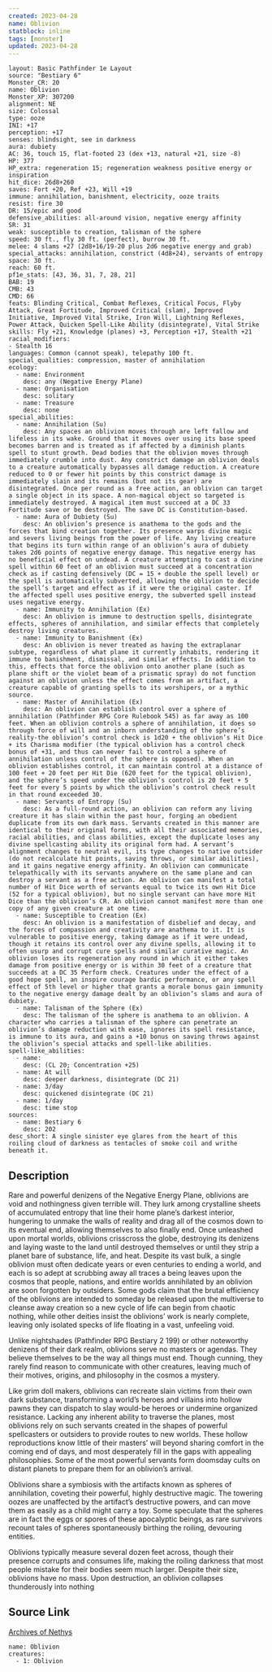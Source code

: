 ```yaml
---
created: 2023-04-28
name: Oblivion
statblock: inline
tags: [monster]
updated: 2023-04-28
---
```

```statblock
layout: Basic Pathfinder 1e Layout
source: "Bestiary 6"
Monster_CR: 20
name: Oblivion
Monster_XP: 307200
alignment: NE
size: Colossal
type: ooze
INI: +17
perception: +17
senses: blindsight, see in darkness
aura: dubiety
AC: 36, touch 15, flat-footed 23 (dex +13, natural +21, size -8)
HP: 377
HP_extra: regeneration 15; regeneration weakness positive energy or inspiration
hit_dice: 26d8+260
saves: Fort +20, Ref +23, Will +19
immune: annihilation, banishment, electricity, ooze traits
resist: fire 30
DR: 15/epic and good
defensive_abilities: all-around vision, negative energy affinity
SR: 31
weak: susceptible to creation, talisman of the sphere
speed: 30 ft., fly 30 ft. (perfect), burrow 30 ft.
melee: 4 slams +27 (2d8+16/19-20 plus 2d6 negative energy and grab)
special_attacks: annihilation, constrict (4d8+24), servants of entropy
space: 30 ft.
reach: 60 ft.
pf1e_stats: [43, 36, 31, 7, 28, 21]
BAB: 19
CMB: 43
CMD: 66
feats: Blinding Critical, Combat Reflexes, Critical Focus, Flyby Attack, Great Fortitude, Improved Critical (slam), Improved Initiative, Improved Vital Strike, Iron Will, Lightning Reflexes, Power Attack, Quicken Spell-Like Ability (disintegrate), Vital Strike
skills: Fly +21, Knowledge (planes) +3, Perception +17, Stealth +21
racial_modifiers:
- Stealth 16
languages: Common (cannot speak), telepathy 100 ft.
special_qualities: compression, master of annihilation
ecology:
  - name: Environment
    desc: any (Negative Energy Plane)
  - name: Organisation
    desc: solitary
  - name: Treasure
    desc: none
special_abilities:
  - name: Annihilation (Su)
    desc: Any spaces an oblivion moves through are left fallow and lifeless in its wake. Ground that it moves over using its base speed becomes barren and is treated as if affected by a diminish plants spell to stunt growth. Dead bodies that the oblivion moves through immediately crumble into dust. Any constrict damage an oblivion deals to a creature automatically bypasses all damage reduction. A creature reduced to 0 or fewer hit points by this constrict damage is immediately slain and its remains (but not its gear) are disintegrated. Once per round as a free action, an oblivion can target a single object in its space. A non-magical object so targeted is immediately destroyed. A magical item must succeed at a DC 33 Fortitude save or be destroyed. The save DC is Constitution-based.
  - name: Aura of Dubiety (Su)
    desc: An oblivion’s presence is anathema to the gods and the forces that bind creation together. Its presence warps divine magic and severs living beings from the power of life. Any living creature that begins its turn within range of an oblivion’s aura of dubiety takes 2d6 points of negative energy damage. This negative energy has no beneficial effect on undead. A creature attempting to cast a divine spell within 60 feet of an oblivion must succeed at a concentration check as if casting defensively (DC = 15 + double the spell level) or the spell is automatically subverted, allowing the oblivion to decide the spell’s target and effect as if it were the original caster. If the affected spell uses positive energy, the subverted spell instead uses negative energy.
  - name: Immunity to Annihilation (Ex)
    desc: An oblivion is immune to destruction spells, disintegrate effects, spheres of annihilation, and similar effects that completely destroy living creatures.
  - name: Immunity to Banishment (Ex)
    desc: An oblivion is never treated as having the extraplanar subtype, regardless of what plane it currently inhabits, rendering it immune to banishment, dismissal, and similar effects. In addition to this, effects that force the oblivion onto another plane (such as plane shift or the violet beam of a prismatic spray) do not function against an oblivion unless the effect comes from an artifact, a creature capable of granting spells to its worshipers, or a mythic source.
  - name: Master of Annihilation (Ex)
    desc: An oblivion can establish control over a sphere of annihilation (Pathfinder RPG Core Rulebook 545) as far away as 100 feet. When an oblivion controls a sphere of annihilation, it does so through force of will and an inborn understanding of the sphere’s reality-the oblivion’s control check is 1d20 + the oblivion’s Hit Dice + its Charisma modifier (the typical oblivion has a control check bonus of +31, and thus can never fail to control a sphere of annihilation unless control of the sphere is opposed). When an oblivion establishes control, it can maintain control at a distance of 100 feet + 20 feet per Hit Die (620 feet for the typical oblivion), and the sphere’s speed under the oblivion’s control is 20 feet + 5 feet for every 5 points by which the oblivion’s control check result in that round exceeded 30.
  - name: Servants of Entropy (Su)
    desc: As a full-round action, an oblivion can reform any living creature it has slain within the past hour, forging an obedient duplicate from its own dark mass. Servants created in this manner are identical to their original forms, with all their associated memories, racial abilities, and class abilities, except the duplicate loses any divine spellcasting ability its original form had. A servant’s alignment changes to neutral evil, its type changes to native outsider (do not recalculate hit points, saving throws, or similar abilities), and it gains negative energy affinity. An oblivion can communicate telepathically with its servants anywhere on the same plane and can destroy a servant as a free action. An oblivion can manifest a total number of Hit Dice worth of servants equal to twice its own Hit Dice (52 for a typical oblivion), but no single servant can have more Hit Dice than the oblivion’s CR. An oblivion cannot manifest more than one copy of any given creature at one time.
  - name: Susceptible to Creation (Ex)
    desc: An oblivion is a manifestation of disbelief and decay, and the forces of compassion and creativity are anathema to it. It is vulnerable to positive energy, taking damage as if it were undead, though it retains its control over any divine spells, allowing it to often usurp and corrupt cure spells and similar curative magic. An oblivion loses its regeneration any round in which it either takes damage from positive energy or is within 30 feet of a creature that succeeds at a DC 35 Perform check. Creatures under the effect of a good hope spell, an inspire courage bardic performance, or any spell effect of 5th level or higher that grants a morale bonus gain immunity to the negative energy damage dealt by an oblivion’s slams and aura of dubiety.
  - name: Talisman of the Sphere (Ex)
    desc: The talisman of the sphere is anathema to an oblivion. A character who carries a talisman of the sphere can penetrate an oblivion’s damage reduction with ease, ignores its spell resistance, is immune to its aura, and gains a +10 bonus on saving throws against the oblivion’s special attacks and spell-like abilities.
spell-like_abilities:
  - name:
    desc: (CL 20; Concentration +25)
  - name: At will
    desc: deeper darkness, disintegrate (DC 21)
  - name: 3/day
    desc: quickened disintegrate (DC 21)
  - name: 1/day
    desc: time stop
sources:
  - name: Bestiary 6
    desc: 202
desc_short: A single sinister eye glares from the heart of this roiling cloud of darkness as tentacles of smoke coil and writhe beneath it.
```
## Description
Rare and powerful denizens of the Negative Energy Plane, oblivions are void and nothingness given terrible will. They lurk among crystalline sheets of accumulated entropy that line their home plane’s darkest interior, hungering to unmake the walls of reality and drag all of the cosmos down to its eventual end, allowing themselves to also finally end. Once unleashed upon mortal worlds, oblivions crisscross the globe, destroying its denizens and laying waste to the land until destroyed themselves or until they strip a planet bare of substance, life, and heat. Despite its vast bulk, a single oblivion must often dedicate years or even centuries to ending a world, and each is so adept at scrubbing away all traces a being leaves upon the cosmos that people, nations, and entire worlds annihilated by an oblivion are soon forgotten by outsiders. Some gods claim that the brutal efficiency of the oblivions are intended to someday be released upon the multiverse to cleanse away creation so a new cycle of life can begin from chaotic nothing, while other deities insist the oblivions’ work is nearly complete, leaving only isolated specks of life floating in a vast, unfeeling void. 

Unlike nightshades (Pathfinder RPG Bestiary 2 199) or other noteworthy denizens of their dark realm, oblivions serve no masters or agendas. They believe themselves to be the way all things must end. Though cunning, they rarely find reason to communicate with other creatures, leaving much of their motives, origins, and philosophy in the cosmos a mystery. 

Like grim doll makers, oblivions can recreate slain victims from their own dark substance, transforming a world’s heroes and villains into hollow pawns they can dispatch to slay would-be heroes or undermine organized resistance. Lacking any inherent ability to traverse the planes, most oblivions rely on such servants created in the shapes of powerful spellcasters or outsiders to provide routes to new worlds. These hollow reproductions know little of their masters’ will beyond sharing comfort in the coming end of days, and most desperately fill in the gaps with appealing philosophies. Some of the most powerful servants form doomsday cults on distant planets to prepare them for an oblivion’s arrival. 

Oblivions share a symbiosis with the artifacts known as spheres of annihilation, coveting their powerful, highly destructive magic. The towering oozes are unaffected by the artifact’s destructive powers, and can move them as easily as a child might carry a toy. Some speculate that the spheres are in fact the eggs or spores of these apocalyptic beings, as rare survivors recount tales of spheres spontaneously birthing the roiling, devouring entities. 

Oblivions typically measure several dozen feet across, though their presence corrupts and consumes life, making the roiling darkness that most people mistake for their bodies seem much larger. Despite their size, oblivions have no mass. Upon destruction, an oblivion collapses thunderously into nothing
## Source Link
[Archives of Nethys](https://aonprd.com/MonsterDisplay.aspx?ItemName=Oblivion)
```encounter-table
name: Oblivion
creatures:
  - 1: Oblivion
```
